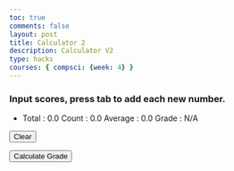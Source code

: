 ```yaml
---
toc: true
comments: false
layout: post
title: Calculator 2
description: Calculator V2
type: hacks
courses: { compsci: {week: 4} }
---
```


<!-- Help Message -->
<h3>Input scores, press tab to add each new number.</h3>
<!-- Totals -->
<ul>
  <li>
    Total : <span id="total">0.0</span>
    Count : <span id="count">0.0</span>
    Average : <span id="average">0.0</span>
    Grade : <span id="grade">N/A</span> <!-- Display the letter grade here -->
  </li>
</ul>

<!-- Clear Button -->
<button onclick="clearAll()">Clear</button>

<!-- Calculate Grade Button -->
<button onclick="calculateGrade()">Calculate Grade</button>

<!-- Rows added using scores ID -->
<div id="scores">
  <!-- javascript generated inputs -->
</div>

<script>
  // Executes on input event and calculates totals
  function calculator(event) {
    var key = event.key;
    // Check if the pressed key is the "Tab" key (key code 9) or "Enter" key (key code 13)
    if (key === "Tab" || key === "Enter") {
      event.preventDefault(); // Prevent default behavior (tabbing to the next element)

      var array = document.getElementsByName('score'); // setup array of scores
      var total = 0;  // running total
      var count = 0;  // count of input elements with valid values

      for (var i = 0; i < array.length; i++) {  // iterate through array
        var value = array[i].value;
        if (parseFloat(value)) {
          var parsedValue = parseFloat(value);
          total += parsedValue;  // add to running total
          count++;
        }
      }

      // update totals
      document.getElementById('total').innerHTML = total.toFixed(2); // show two decimals
      document.getElementById('count').innerHTML = count;

      if (count > 0) {
        var average = (total / count).toFixed(2);
        document.getElementById('average').innerHTML = average;
        document.getElementById('grade').innerHTML = calculateLetterGrade(parseFloat(average)); // Calculate and update the letter grade
      } else {
        document.getElementById('average').innerHTML = "0.0";
        document.getElementById('grade').innerHTML = "N/A";
      }

      // adds newInputLine, only if all array values satisfy parseFloat
      if (count === document.getElementsByName('score').length) {
        newInputLine(count); // make a new input line
      }
    }
  }

  function clearAll() {
    var array = document.getElementsByName('score');
    for (var i = 0; i < array.length; i++) {
      array[i].value = ""; // Clear input values
    }
    document.getElementById('total').innerHTML = "0.0"; // Reset totals
    document.getElementById('count').innerHTML = "0";
    document.getElementById('average').innerHTML = "0.0";
    document.getElementById('grade').innerHTML = "N/A"; // Reset the letter grade
  }

  // Calculates a letter grade based on the average score
  function calculateLetterGrade(average) {
    if (average >= 90) {
      return 'A';
    } else if (average >= 80) {
      return 'B';
    } else if (average >= 70) {
      return 'C';
    } else if (average >= 60) {
      return 'D';
    } else {
      return 'F';
    }
  }

  // Creates a new input box
  function newInputLine(index) {
    // Add a label for each score element
    var title = document.createElement('label');
    title.htmlFor = index;
    title.innerHTML = index + ". ";
    document.getElementById("scores").appendChild(title); // add to HTML

    // Setup score element and attributes
    var score = document.createElement("input"); // input element
    score.id = index; // id of input element
    score.onkeydown = calculator; // Each key triggers event (using function as a value)
    score.type = "number"; // Use text type to allow typing multiple characters
    score.name = "score"; // name is used to group all "score" elements (array)
    score.style.textAlign = "right";
    score.style.width = "5em";
    document.getElementById("scores").appendChild(score); // add to HTML

    // Create and add blank line after input box
    var br = document.createElement("br"); // line break element
    document.getElementById("scores").appendChild(br); // add to HTML

    // Set focus on the new input line
    document.getElementById(index).focus();
  }

  // Creates 1st input box on Window load
  newInputLine(0);

</script>
